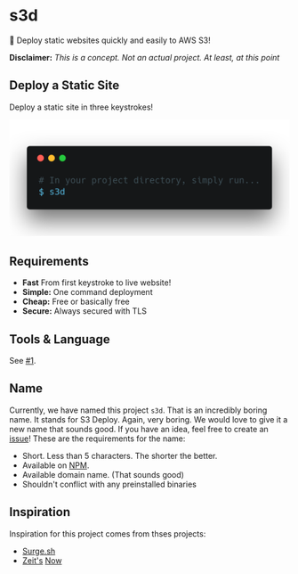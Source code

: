 # s3d
🚀 Deploy static websites quickly and easily to AWS S3! 

**Disclaimer:** _This is a concept. Not an actual project. At least, at this point_

## Deploy a Static Site

Deploy a static site in three keystrokes! 

![shell](/images/shell.png)

## Requirements

- **Fast** From first keystroke to live website!
- **Simple:** One command deployment
- **Cheap:** Free or basically free
- **Secure:** Always secured with TLS

## Tools & Language

See [#1](/issues/1).

## Name

Currently, we have named this project `s3d`. That is an incredibly boring name. It stands for S3 Deploy. Again, very boring. We would love to give it a new name that sounds good. If you have an idea, feel free to create an [issue](/issues)! These are the requirements for the name:

- Short. Less than 5 characters. The shorter the better.
- Available on [NPM](https://npmjs.com). 
- Available domain name. (That sounds good)
- Shouldn't conflict with any preinstalled binaries



## Inspiration
Inspiration for this project comes from thses projects:

- [Surge.sh](https://surge.sh)
- [Zeit's](https://zeit.co) [Now](https://zeit.co/now)